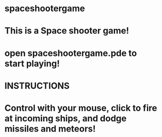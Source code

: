 # spaceshootergame

# This is a Space shooter game! 
# open spaceshootergame.pde to start playing!


# INSTRUCTIONS
# Control with your mouse, click to fire at incoming ships, and dodge missiles and meteors!
